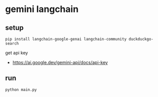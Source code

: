 # gemini langchain

## setup

```shell
pip install langchain-google-genai langchain-community duckduckgo-search
```

get api key

- https://ai.google.dev/gemini-api/docs/api-key

## run

```shell
python main.py
```
